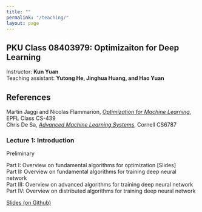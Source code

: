 ```yaml
---
title: ""
permalink: "/teaching/"
layout: page
---
```


## PKU Class 08403979: Optimizaiton for Deep Learning

Instructor: **Kun Yuan** <br>
Teaching assistant: **Yutong He, Jinghua Huang, and Hao Yuan**

## References
Martin Jaggi and Nicolas Flammarion, *[Optimization for Machine Learning](https://github.com/epfml/OptML_course)*, EPFL Class CS-439 <br>
Chris De Sa, *[Advanced Machine Learning Systems](https://www.cs.cornell.edu/courses/cs6787/2021fa/)*, Cornell CS6787

### Lecture 1: Introduction <br>

Preliminary <br>

Part I: Overview on fundamental algorithms for optimization [Slides] <br>
Part II: Overview on fundamental algorithms for training deep neural network <br>
Part III: Overview on advanced algorithms for training deep neural network <br>
Part IV: Overview on distributed algorithms for training deep neural network <br>

[Slides (on Github)](https://github.com/kunyuan827/kunyuan827.github.io/raw/master/resources/DecentLaM.pdf)


  
